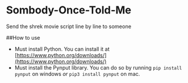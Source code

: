# Sombody-Once-Told-Me
Send the shrek movie script line by line to someone

##How to use
* Must install Python. You can install it at [https://www.python.org/downloads/](https://www.python.org/downloads/)
* Must install the Pynput library. You can do so by running `pip install pynput` on windows _or_ `pip3 install pynput` on mac.
